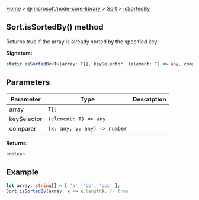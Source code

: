 [Home](./index) &gt; [@microsoft/node-core-library](./node-core-library.md) &gt; [Sort](./node-core-library.sort.md) &gt; [isSortedBy](./node-core-library.sort.issortedby.md)

## Sort.isSortedBy() method

Returns true if the array is already sorted by the specified key.

<b>Signature:</b>

```typescript
static isSortedBy<T>(array: T[], keySelector: (element: T) => any, comparer?: (x: any, y: any) => number): boolean;
```

## Parameters

|  Parameter | Type | Description |
|  --- | --- | --- |
|  array | `T[]` |  |
|  keySelector | `(element: T) => any` |  |
|  comparer | `(x: any, y: any) => number` |  |

<b>Returns:</b>

`boolean`

## Example


```ts
let array: string[] = [ 'a', 'bb', 'ccc' ];
Sort.isSortedBy(array, x => x.length); // true

```

